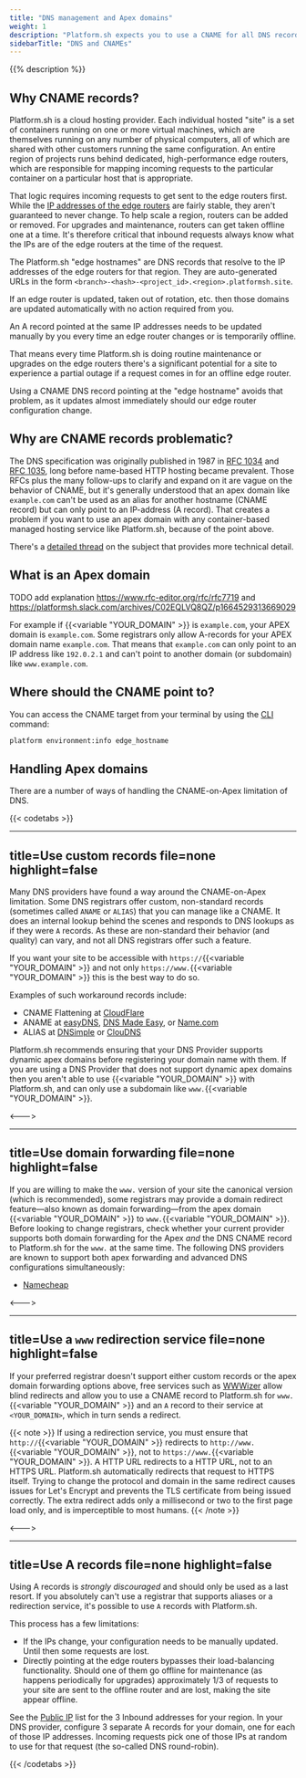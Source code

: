 ```yaml
---
title: "DNS management and Apex domains"
weight: 1
description: "Platform.sh expects you to use a CNAME for all DNS records. But that doesn't work with some DNS registrars."
sidebarTitle: "DNS and CNAMEs"
---
```


{{% description %}}

## Why CNAME records?

Platform.sh is a cloud hosting provider.
Each individual hosted "site" is a set of containers running on one or more virtual machines,
which are themselves running on any number of physical computers, all of which are shared with other customers running the same configuration.
An entire region of projects runs behind dedicated, high-performance edge routers,
which are responsible for mapping incoming requests to the particular container on a particular host that is appropriate.

That logic requires incoming requests to get sent to the edge routers first.
While the [IP addresses of the edge routers](/development/regions.md) are fairly stable, they aren't guaranteed to never change.
To help scale a region, routers can be added or removed.
For upgrades and maintenance, routers can get taken offline one at a time.
It's therefore critical that inbound requests always know what the IPs are of the edge routers at the time of the request.

The Platform.sh "edge hostnames" are DNS records that resolve to the IP addresses of the edge routers for that region.
They are auto-generated URLs in the form `<branch>-<hash>-<project_id>.<region>.platformsh.site`.

If an edge router is updated, taken out of rotation, etc. then those domains are updated automatically with no action required from you.

An A record pointed at the same IP addresses needs to be updated manually by you every time an edge router changes or is temporarily offline.

That means every time Platform.sh is doing routine maintenance or upgrades on the edge routers there's a significant potential for a site to experience a partial outage if a request comes in for an offline edge router.

Using a CNAME DNS record pointing at the "edge hostname" avoids that problem, as it updates almost immediately should our edge router configuration change.

## Why are CNAME records problematic?

The DNS specification was originally published in 1987 in [RFC 1034](https://tools.ietf.org/html/rfc1034) and [RFC 1035](https://tools.ietf.org/html/rfc1035), long before name-based HTTP hosting became prevalent.
Those RFCs plus the many follow-ups to clarify and expand on it are vague on the behavior of CNAME, but it's generally understood that an apex domain like `example.com` can't be used as an alias for another hostname (CNAME record) but can only point to an IP-address (A record).
That creates a problem if you want to use an apex domain with any container-based managed hosting service like Platform.sh, because of the point above.

There's a [detailed thread](https://serverfault.com/questions/613829/why-cant-a-cname-record-be-used-at-the-apex-aka-root-of-a-domain) on the subject that provides more technical detail.

## What is an Apex domain

TODO add explanation
https://www.rfc-editor.org/rfc/rfc7719
and
https://platformsh.slack.com/archives/C02EQLVQ8QZ/p1664529313669029

For example if {{<variable "YOUR_DOMAIN" >}} is `example.com`, your APEX domain is `example.com`.
Some registrars only allow A-records for your APEX domain name `example.com`.
That means that `example.com` can only point to an IP address like `192.0.2.1` and can't point to another domain (or subdomain) like `www.example.com`.

## Where should the CNAME point to?

You can access the CNAME target from your terminal by using the [CLI](/administration/cli/_index.md) command:

```bash
platform environment:info edge_hostname
```

## Handling Apex domains

There are a number of ways of handling the CNAME-on-Apex limitation of DNS.

{{< codetabs >}}

---
title=Use custom records
file=none
highlight=false
---

Many DNS providers have found a way around the CNAME-on-Apex limitation.
Some DNS registrars offer custom, non-standard records (sometimes called `ANAME` or `ALIAS`) that you can manage like a CNAME.
It does an internal lookup behind the scenes and responds to DNS lookups as if they were `A` records.
As these are non-standard their behavior (and quality) can vary, and not all DNS registrars offer such a feature.

If you want your site to be accessible with `https://`{{<variable "YOUR_DOMAIN" >}} and not only `https://www.`{{<variable "YOUR_DOMAIN" >}} this is the best way to do so.

Examples of such workaround records include:

<!-- vale Platform.condescending = NO -->
 * CNAME Flattening at [CloudFlare](https://www.cloudflare.com/)
 * ANAME at [easyDNS](https://www.easydns.com/), [DNS Made Easy](http://www.dnsmadeeasy.com/), or [Name.com](https://www.name.com/)
 * ALIAS at [DNSimple](https://dnsimple.com/) or [ClouDNS](https://www.cloudns.net/)
<!-- vale Platform.condescending = YES -->

Platform.sh recommends ensuring that your DNS Provider supports dynamic apex domains before registering your domain name with them.
If you are using a DNS Provider that does not support dynamic apex domains then you aren't able to use {{<variable "YOUR_DOMAIN" >}} with Platform.sh, and can only use a subdomain like `www.`{{<variable "YOUR_DOMAIN" >}}.

<--->

---
title=Use domain forwarding
file=none
highlight=false
---

If you are willing to make the `www.` version of your site the canonical version (which is recommended), some registrars may provide a domain redirect feature—also known as domain forwarding—from the apex domain {{<variable "YOUR_DOMAIN" >}} to `www.`{{<variable "YOUR_DOMAIN" >}}.
Before looking to change registrars, check whether your current provider supports both domain forwarding for the Apex *and* the DNS CNAME record to Platform.sh for the `www.` at the same time.
The following DNS providers are known to support both apex forwarding and advanced DNS configurations simultaneously:

* [Namecheap](https://www.namecheap.com/support/knowledgebase/article.aspx/385/2237/how-to-redirect-a-url-for-a-domain/)

<--->

---
title=Use a `www` redirection service
file=none
highlight=false
---

If your preferred registrar doesn't support either custom records or the apex domain forwarding options above, free services such as [WWWizer](http://wwwizer.com/) allow blind redirects and allow you to use a CNAME record to Platform.sh for `www.`{{<variable "YOUR_DOMAIN" >}} and an `A` record to their service at `<YOUR_DOMAIN>`, which in turn sends a redirect.

{{< note >}}
If using a redirection service, you must ensure that `http://`{{<variable "YOUR_DOMAIN" >}} redirects to `http://www.`{{<variable "YOUR_DOMAIN" >}}, not to `https://www.`{{<variable "YOUR_DOMAIN" >}}. A HTTP URL redirects to a HTTP URL, not to an HTTPS URL.
Platform.sh automatically redirects that request to HTTPS itself. Trying to change the protocol and domain in the same redirect causes issues for Let's Encrypt and prevents the TLS certificate from being issued correctly.
The extra redirect adds only a millisecond or two to the first page load only, and is imperceptible to most humans.
{{< /note >}}

<--->

---
title=Use A records
file=none
highlight=false
---

Using A records is _strongly discouraged_ and should only be used as a last resort.
If you absolutely can't use a registrar that supports aliases or a redirection service, it's possible to use `A` records with Platform.sh.

This process has a few limitations:

* If the IPs change, your configuration needs to be manually updated. Until then some requests are lost.
* Directly pointing at the edge routers bypasses their load-balancing functionality. Should one of them go offline for maintenance (as happens periodically for upgrades) approximately 1/3 of requests to your site are sent to the offline router and are lost, making the site appear offline.

See the [Public IP](/development/regions.md) list for the 3 Inbound addresses for your region. In your DNS provider, configure 3 separate A records for your domain, one for each of those IP addresses. Incoming requests pick one of those IPs at random to use for that request (the so-called DNS round-robin).

{{< /codetabs >}}
